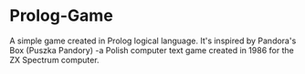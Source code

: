# Prolog-Game
A simple game created in Prolog logical language.
It's inspired by Pandora's Box (Puszka Pandory) -a Polish computer text game created in 1986 for the ZX Spectrum computer.
